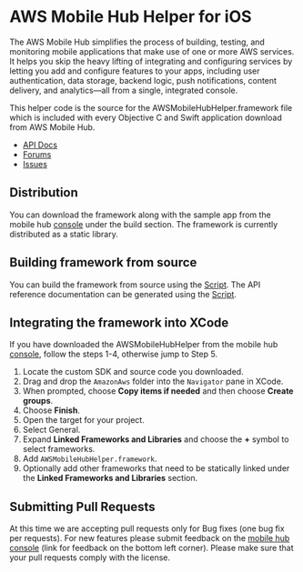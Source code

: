# AWS Mobile Hub Helper for iOS

The AWS Mobile Hub simplifies the process of building, testing, and monitoring mobile applications that make use of one or more AWS services. It helps you skip the heavy lifting of integrating and configuring services by letting you add and configure features to your apps, including user authentication, data storage, backend logic, push notifications, content delivery, and analytics—all from a single, integrated console.

This helper code is the source for the AWSMobileHubHelper.framework file which is included with every Objective C and Swift application download from AWS Mobile Hub.

* [API Docs](https://docs.aws.amazon.com/awsmobilehubhelper/apireference/latest/index.html)
* [Forums](https://forums.aws.amazon.com/forum.jspa?forumID=88)
* [Issues](https://github.com/aws/aws-mobilehub-helper-ios/issues)

## Distribution

You can download the framework along with the sample app from the mobile hub [console](https://console.aws.amazon.com/mobilehub) under the build section. The framework is currently distributed as a static library.

## Building framework from source

You can build the framework from source using the [Script](Scripts/GenerateHelperFramework.sh). The API reference documentation can be generated using the [Script](Scripts/GenerateHelperFrameworkDocs.sh).

## Integrating the framework into XCode

If you have downloaded the AWSMobileHubHelper from the mobile hub [console](https://console.aws.amazon.com/mobilehub), follow the steps 1-4, otherwise jump to Step 5.

1. Locate the custom SDK and source code you downloaded.
2. Drag and drop the `AmazonAws` folder into the `Navigator` pane in XCode.
3. When prompted, choose **Copy items if needed** and then choose **Create groups**.
4. Choose **Finish**.
5. Open the target for your project.
6. Select General.
7. Expand **Linked Frameworks and Libraries** and choose the **+** symbol to select frameworks.
8. Add `AWSMobileHubHelper.framework`.
9. Optionally add other frameworks that need to be statically linked under the **Linked Frameworks and Libraries** section.

## Submitting Pull Requests

At this time we are accepting pull requests only for Bug fixes (one bug fix per requests). For new features please submit feedback on the [mobile hub console](https://console.aws.amazon.com/mobilehub/home) (link for feedback on the bottom left corner). Please make sure that your pull requests comply with the license.
